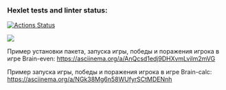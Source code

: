 ### Hexlet tests and linter status:
[![Actions Status](https://github.com/Yaganka/frontend-project-44/workflows/hexlet-check/badge.svg)](https://github.com/Yaganka/frontend-project-44/actions)

<a href="https://codeclimate.com/github/Yaganka/frontend-project-44/maintainability"><img src="https://api.codeclimate.com/v1/badges/a694464544da5a279b8a/maintainability" /></a>

Пример установки пакета, запуска игры, победы и поражения игрока в игре Brain-even:
https://asciinema.org/a/AnQcsd1edj9DHXvmLvilm2mVG

Пример запуска игры, победы и поражения игрока в игре Brain-calc:
https://asciinema.org/a/NGk38Mg6n58WUfyrSCtMDENnh